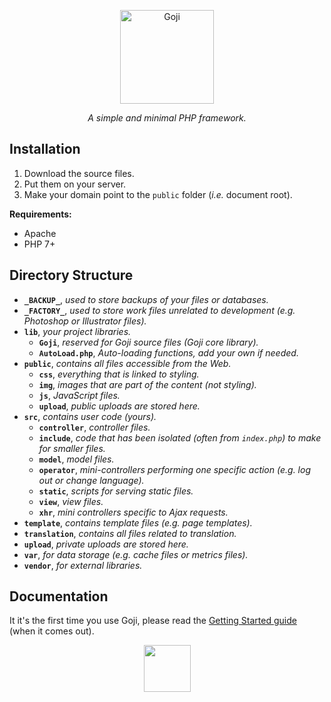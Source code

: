 <p align="center">
	<a href="#" target="_blank">
		<img src="https://drive.quentinrichert.com/files/goji-text.svg"
			 alt="Goji"
			 width="150"
			 height="150">
	</a>
</p>

<p align="center">
	<em>A simple and minimal PHP framework.</em>
</p>

Installation
------------

1. Download the source files.
2. Put them on your server.
2. Make your domain point to the `public` folder (*i.e.* document root).

**Requirements:**
* Apache
* PHP 7+

Directory Structure
-------------------

- **`_BACKUP_`**, *used to store backups of your files or databases.*
- **`_FACTORY_`**, *used to store work files unrelated to development (*e.g.* Photoshop or Illustrator files).*
- **`lib`**, *your project libraries.*
	- **`Goji`**, *reserved for Goji source files (Goji core library).*
	- **`AutoLoad.php`**, *Auto-loading functions, add your own if needed.*
- **`public`**, *contains all files accessible from the Web.*
	- **`css`**, *everything that is linked to styling.*
	- **`img`**, *images that are part of the content (not styling).*
	- **`js`**, *JavaScript files.*
	- **`upload`**, *public uploads are stored here.*
- **`src`**, *contains user code (yours).*
	- **`controller`**, *controller files.*
	- **`include`**, *code that has been isolated (often from `index.php`) to make for smaller files.*
	- **`model`**, *model files.*
	- **`operator`**, *mini-controllers performing one specific action (*e.g.* log out or change language).*
	- **`static`**, *scripts for serving static files.*
	- **`view`**, *view files.*
	- **`xhr`**, *mini controllers specific to Ajax requests.*
- **`template`**, *contains template files (*e.g.* page templates).*
- **`translation`**, *contains all files related to translation.*
- **`upload`**, *private uploads are stored here.*
- **`var`**, *for data storage (*e.g.* cache files or metrics files).*
- **`vendor`**, *for external libraries.*

Documentation
-------------

It it's the first time you use Goji, please read the [Getting Started guide](#) (when it comes out).

<p align="center">
	<a href="#" target="_blank">
		<img src="https://drive.quentinrichert.com/files/goji-berries.svg"
			 width="Goji Berries"
			 width="75"
			 height="75">
	</a>
</p>
